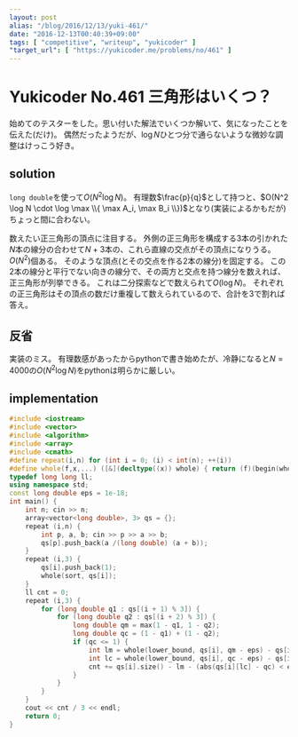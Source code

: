 ```yaml
---
layout: post
alias: "/blog/2016/12/13/yuki-461/"
date: "2016-12-13T00:40:39+09:00"
tags: [ "competitive", "writeup", "yukicoder" ]
"target_url": [ "https://yukicoder.me/problems/no/461" ]
---
```


# Yukicoder No.461 三角形はいくつ？

始めてのテスターをした。思い付いた解法でいくつか解いて、気になったことを伝えた(だけ)。
偶然だったようだが、$\log N$ひとつ分で通らないような微妙な調整はけっこう好き。

## solution

`long double`を使って$O(N^2 \log N)$。
有理数$\frac{p}{q}$として持つと、$O(N^2 \log N \cdot \log \max \\{ \max A_i, \max B_i \\})$となり(実装によるかもだが)ちょっと間に合わない。

数えたい正三角形の頂点に注目する。
外側の正三角形を構成する$3$本の引かれた$N$本の線分の合わせて$N+3$本の、これら直線の交点がその頂点になりうる。$O(N^2)$個ある。
そのような頂点(とその交点を作る$2$本の線分)を固定する。
この$2$本の線分と平行でない向きの線分で、その両方と交点を持つ線分を数えれば、正三角形が列挙できる。
これは二分探索などで数えられて$O(\log N)$。
それぞれの正三角形はその頂点の数だけ重複して数えられているので、合計を$3$で割れば答え。

## 反省

実装のミス。
有理数感があったからpythonで書き始めたが、冷静になると$N = 4000$の$O(N^2 \log N)$をpythonは明らかに厳しい。

## implementation

``` c++
#include <iostream>
#include <vector>
#include <algorithm>
#include <array>
#include <cmath>
#define repeat(i,n) for (int i = 0; (i) < int(n); ++(i))
#define whole(f,x,...) ([&](decltype((x)) whole) { return (f)(begin(whole), end(whole), ## __VA_ARGS__); })(x)
typedef long long ll;
using namespace std;
const long double eps = 1e-18;
int main() {
    int n; cin >> n;
    array<vector<long double>, 3> qs = {};
    repeat (i,n) {
        int p, a, b; cin >> p >> a >> b;
        qs[p].push_back(a /(long double) (a + b));
    }
    repeat (i,3) {
        qs[i].push_back(1);
        whole(sort, qs[i]);
    }
    ll cnt = 0;
    repeat (i,3) {
        for (long double q1 : qs[(i + 1) % 3]) {
            for (long double q2 : qs[(i + 2) % 3]) {
                long double qm = max(1 - q1, 1 - q2);
                long double qc = (1 - q1) + (1 - q2);
                if (qc <= 1) {
                    int lm = whole(lower_bound, qs[i], qm - eps) - qs[i].begin();
                    int lc = whole(lower_bound, qs[i], qc - eps) - qs[i].begin();
                    cnt += qs[i].size() - lm - (abs(qs[i][lc] - qc) < eps);
                }
            }
        }
    }
    cout << cnt / 3 << endl;
    return 0;
}
```

